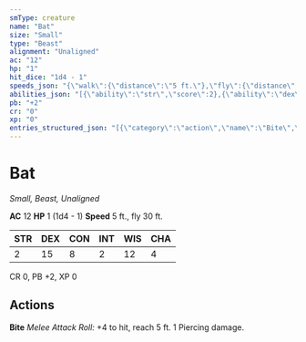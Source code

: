 ```yaml
---
smType: creature
name: "Bat"
size: "Small"
type: "Beast"
alignment: "Unaligned"
ac: "12"
hp: "1"
hit_dice: "1d4 - 1"
speeds_json: "{\"walk\":{\"distance\":\"5 ft.\"},\"fly\":{\"distance\":\"30 ft.\"}}"
abilities_json: "[{\"ability\":\"str\",\"score\":2},{\"ability\":\"dex\",\"score\":15},{\"ability\":\"con\",\"score\":8},{\"ability\":\"int\",\"score\":2},{\"ability\":\"wis\",\"score\":12},{\"ability\":\"cha\",\"score\":4}]"
pb: "+2"
cr: "0"
xp: "0"
entries_structured_json: "[{\"category\":\"action\",\"name\":\"Bite\",\"text\":\"*Melee Attack Roll:* +4 to hit, reach 5 ft. 1 Piercing damage.\"}]"
---
```


# Bat
*Small, Beast, Unaligned*

**AC** 12
**HP** 1 (1d4 - 1)
**Speed** 5 ft., fly 30 ft.

| STR | DEX | CON | INT | WIS | CHA |
| --- | --- | --- | --- | --- | --- |
| 2 | 15 | 8 | 2 | 12 | 4 |

CR 0, PB +2, XP 0

## Actions

**Bite**
*Melee Attack Roll:* +4 to hit, reach 5 ft. 1 Piercing damage.
